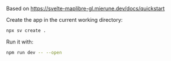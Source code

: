Based on https://svelte-maplibre-gl.mierune.dev/docs/quickstart

Create the app in the current working directory:

```sh
npx sv create .
```

Run it with:

```sh
npm run dev -- --open
```

<!-- Using your knowledge of svelte 5 and neat tricks, make some simple changes that make the user experience better and make the website seem more fancy -->
